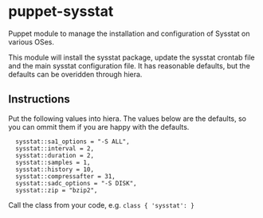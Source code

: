 # puppet-sysstat
Puppet module to manage the installation and configuration of Sysstat on various OSes.

This module will install the sysstat package, update the sysstat crontab file and the main sysstat configuration file.  It has reasonable defaults, but the defaults can be overidden through hiera.

## Instructions
Put the following values into hiera.  The values below are the defaults, so you can ommit them if you are happy with the defaults.
```
  sysstat::sa1_options = "-S ALL",
  sysstat::interval = 2,
  sysstat::duration = 2,
  sysstat::samples = 1,
  sysstat::history = 10,
  sysstat::compressafter = 31,
  sysstat::sadc_options = "-S DISK",
  sysstat::zip = "bzip2",
```
    
Call the class from your code, e.g. `class { 'sysstat': }`
